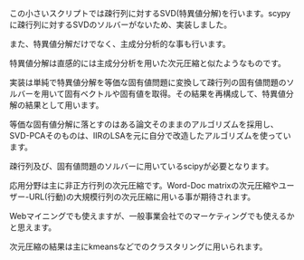 この小さいスクリプトでは疎行列に対するSVD(特異値分解)を行います。scypyに疎行列に対するSVDのソルバーがないため、実装しました。

また、特異値分解だけでなく、主成分分析的な事も行います。

特異値分解は直感的には主成分分析を用いた次元圧縮と似たようなものです。

実装は単純で特異値分解を等価な固有値問題に変換して疎行列の固有値問題のソルバーを用いて固有ベクトルや固有値を取得。その結果を再構成して、特異値分解の結果として用います。

等価な固有値分解に落とすのはある論文そのままのアルゴリズムを採用し、SVD-PCAそのものは、IIRのLSAを元に自分で改造したアルゴリズムを使っています。

疎行列及び、固有値問題のソルバーに用いているscipyが必要となります。

応用分野は主に非正方行列の次元圧縮です。Word-Doc matrixの次元圧縮やユーザー-URL(行動)の大規模行列の次元圧縮に用いる事が期待されます。

Webマイニングでも使えますが、一般事業会社でのマーケティングでも使えるかと思えます。

次元圧縮の結果は主にkmeansなどでのクラスタリングに用いられます。